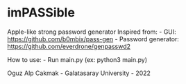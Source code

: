 # imPASSible
Apple-like strong password generator
Inspired from:
    - GUI: https://github.com/b0mbix/pass-gen
    - Password generator: https://github.com/everdrone/genpasswd2

How to use:
    - Run main.py (ex: python3 main.py)

Oguz Alp Cakmak - Galatasaray University - 2022
